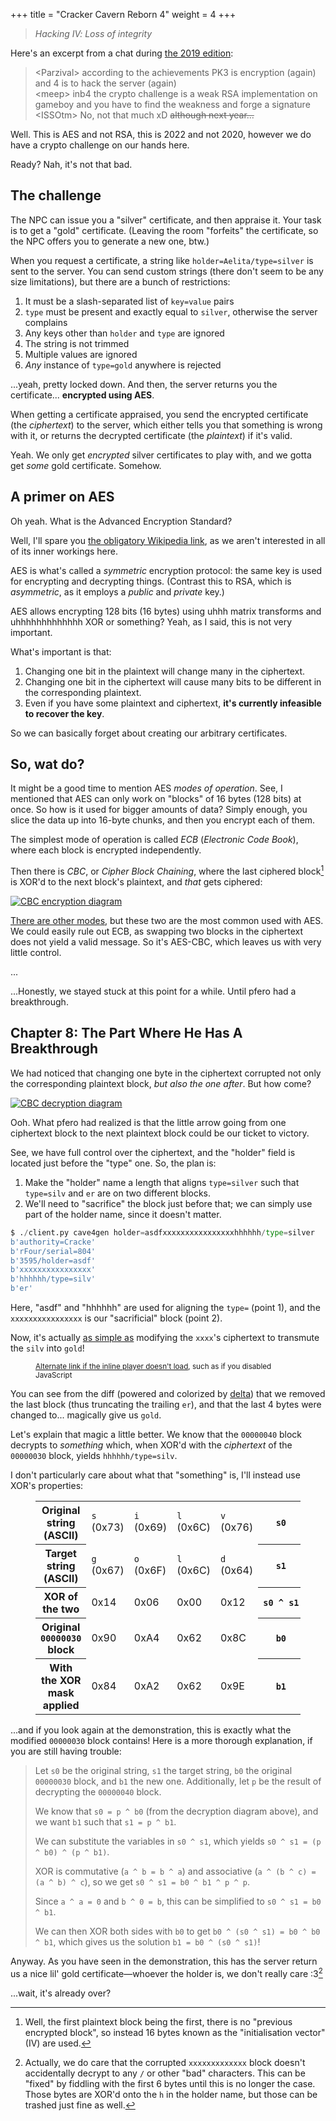 +++
title = "Cracker Cavern Reborn 4"
weight = 4
+++

> *Hacking Ⅳ: Loss of integrity*

<!-- more -->

<style>
	main img { background-color: #ffffff80; }
</style>

Here's an excerpt from a chat during [the 2019 edition](@/fools2019/pk3/index.md):

> &lt;Parzival&gt; according to the achievements PK3 is encryption (again) and 4 is to hack the server (again)  
> &lt;meep&gt; inb4 the crypto challenge is a weak RSA implementation on gameboy and you have to find the weakness and forge a signature  
> &lt;ISSOtm&gt; No, not that much xD ~~although next year...~~

Well.
This is AES and not RSA, this is 2022 and not 2020, however we do have a crypto challenge on our hands here.

Ready?
Nah, it's not that bad.

## The challenge

The NPC can issue you a "silver" certificate, and then appraise it.
Your task is to get a "gold" certificate.
(Leaving the room "forfeits" the certificate, so the NPC offers you to generate a new one, btw.)

When you request a certificate, a string like `holder=Aelita/type=silver` is sent to the server.
You can send custom strings (there don't seem to be any size limitations), but there are a bunch of restrictions:

1. It must be a slash-separated list of `key=value` pairs
2. `type` must be present and exactly equal to `silver`, otherwise the server complains
3. Any keys other than `holder` and `type` are ignored
4. The string is not trimmed
5. Multiple values are ignored
6. *Any* instance of `type=gold` anywhere is rejected

...yeah, pretty locked down.
And then, the server returns you the certificate... **encrypted using AES**.

When getting a certificate appraised, you send the encrypted certificate (the *ciphertext*) to the server, which either tells you that something is wrong with it, or returns the decrypted certificate (the *plaintext*) if it's valid.

Yeah. We only get *encrypted* silver certificates to play with, and we gotta get *some* gold certificate.
Somehow.

## A primer on AES

Oh yeah.
What is the Advanced Encryption Standard?

Well, I'll spare you [the obligatory Wikipedia link](https://en.wikipedia.org/wiki/Advanced_Encryption_Standard), as we aren't interested in all of its inner workings here.

AES is what's called a *symmetric* encryption protocol: the same key is used for encrypting and decrypting things.
(Contrast this to RSA, which is *asymmetric*, as it employs a *public* and *private* key.)

AES allows encrypting 128 bits (16 bytes) using uhhh matrix transforms and uhhhhhhhhhhhhh XOR or something?
Yeah, as I said, this is not very important.

What's important is that:
1. Changing one bit in the plaintext will change many in the ciphertext.
2. Changing one bit in the ciphertext will cause many bits to be different in the corresponding plaintext.
3. Even if you have some plaintext and ciphertext, **it's currently infeasible to recover the key**.

So we can basically forget about creating our arbitrary certificates.

## So, wat do?

It might be a good time to mention AES *modes of operation*.
See, I mentioned that AES can only work on "blocks" of 16 bytes (128 bits) at once.
So how is it used for bigger amounts of data?
Simply enough, you slice the data up into 16-byte chunks, and then you encrypt each of them.

The simplest mode of operation is called *ECB* (*Electronic Code Book*), where each block is encrypted independently.

Then there is *CBC*, or *Cipher Block Chaining*, where the last ciphered block[^iv] is XOR'd to the next block's plaintext, and *that* gets ciphered:

[![CBC encryption diagram](https://upload.wikimedia.org/wikipedia/commons/8/80/CBC_encryption.svg)](https://en.wikipedia.org/wiki/File:CBC_encryption.svg)

[There are other modes](https://en.wikipedia.org/wiki/Block_cipher_mode_of_operation), but these two are the most common used with AES.
We could easily rule out ECB, as swapping two blocks in the ciphertext does not yield a valid message.
So it's AES-CBC, which leaves us with very little control.

...

...Honestly, we stayed stuck at this point for a while.
Until pfero had a breakthrough.

[^iv]: Well, the first plaintext block being the first, there is no "previous encrypted block", so instead 16 bytes known as the "initialisation vector" (IV) are used.

## Chapter 8: The Part Where He Has A Breakthrough

We had noticed that changing one byte in the ciphertext corrupted not only the corresponding plaintext block, *but also the one after*.
But how come?

[![CBC decryption diagram](https://upload.wikimedia.org/wikipedia/commons/2/2a/CBC_decryption.svg)](https://en.wikipedia.org/wiki/File:CBC_decryption.svg)

Ooh.
What pfero had realized is that the little arrow going from one ciphertext block to the next plaintext block could be our ticket to victory.

See, we have full control over the ciphertext, and the "holder" field is located just before the "type" one.
So, the plan is:

1. Make the "holder" name a length that aligns `type=silver` such that `type=silv` and `er` are on two different blocks.
2. We'll need to "sacrifice" the block just before that; we can simply use part of the holder name, since it doesn't matter.

```python
$ ./client.py cave4gen holder=asdfxxxxxxxxxxxxxxxxhhhhhh/type=silver
b'authority=Cracke'
b'rFour/serial=804'
b'3595/holder=asdf'
b'xxxxxxxxxxxxxxxx'
b'hhhhhh/type=silv'
b'er'
```

Here, "asdf" and "hhhhhh" are used for aligning the `type=` (point 1), and the `xxxxxxxxxxxxxxxx` is our "sacrificial" block (point 2).

Now, it's actually [as simple as](https://doomwiki.org/wiki/Dead_Simple) modifying the `xxxx`'s ciphertext to transmute the `silv` into `gold`!

<figure>
<script id="asciicast-jTVKHa8zoa7OHQtlLadpLLG1j" src="https://asciinema.celforyon.fr/a/jTVKHa8zoa7OHQtlLadpLLG1j.js" async></script>
<figcaption>
<small><a href="https://asciinema.celforyon.fr/a/jTVKHa8zoa7OHQtlLadpLLG1j">Alternate link if the inline player doesn't load</a>, such as if you disabled JavaScript</small>
</figcaption>
</figure>

You can see from the diff (powered and colorized by [delta](https://github.com/dandavison/delta)) that we removed the last block (thus truncating the trailing `er`), and that the last 4 bytes were changed to... magically give us `gold`.

Let's explain that magic a little better.
We know that the `00000040` block decrypts to *something* which, when XOR'd with the *ciphertext* of the `00000030` block, yields `hhhhhh/type=silv`.

I don't particularly care about what that "something" is, I'll instead use XOR's properties:

<figure>
<table style="font-feature-settings: 'calt' off, 'tnum' on;">
<tr><th>Original string (ASCII)</th><td><code>s</code> (0x73)</td><td><code>i</code> (0x69)</td><td><code>l</code> (0x6C)</td><td><code>v</code> (0x76)</td><th><code>s0</code></th></tr>
<tr><th>Target string (ASCII)</th><td><code>g</code> (0x67)</td><td><code>o</code> (0x6F)</td><td><code>l</code> (0x6C)</td><td><code>d</code> (0x64)</td><th><code>s1</code></th></tr>
<tr><th>XOR of the two</th><td>0x14</td><td>0x06</td><td>0x00</td><td>0x12</td><th><code>s0&nbsp;^&nbsp;s1</code></th></tr>
<tr><th>Original <code>00000030</code> block</th><td>0x90</td><td>0xA4</td><td>0x62</td><td>0x8C</td><th><code>b0</code></th></tr>
<tr><th>With the XOR mask applied</th><td>0x84</td><td>0xA2</td><td>0x62</td><td>0x9E</td><th><code>b1</code></th></tr>
</table>
</figure>

...and if you look again at the demonstration, this is exactly what the modified `00000030` block contains!
Here is a more thorough explanation, if you are still having trouble:

> Let `s0` be the original string, `s1` the target string, `b0` the original `00000030` block, and `b1` the new one.
> Additionally, let `p` be the result of decrypting the `00000040` block.
>
> We know that `s0 = p ^ b0` (from the decryption diagram above), and we want `b1` such that `s1 = p ^ b1`.
>
> We can substitute the variables in `s0 ^ s1`, which yields `s0 ^ s1 = (p ^ b0) ^ (p ^ b1)`.
>
> XOR is commutative (`a ^ b = b ^ a`) and associative (`a ^ (b ^ c) = (a ^ b) ^ c`), so we get `s0 ^ s1 = b0 ^ b1 ^ p ^ p`.
>
> Since `a ^ a = 0` and `b ^ 0 = b`, this can be simplified to `s0 ^ s1 = b0 ^ b1`.
>
> We can then XOR both sides with `b0` to get `b0 ^ (s0 ^ s1) = b0 ^ b0 ^ b1`, which gives us the solution `b1 = b0 ^ (s0 ^ s1)`!

Anyway.
As you have seen in the demonstration, this has the server return us a nice lil' gold certificate—whoever the holder is, we don't really care :3[^slashes]

...wait, it's already over?

[^slashes]: Actually, we do care that the corrupted `xxxxxxxxxxxxx` block doesn't accidentally decrypt to any `/` or other "bad" characters. This can be "fixed" by fiddling with the first 6 bytes until this is no longer the case. Those bytes are XOR'd onto the `h` in the holder name, but those can be trashed just fine as well.
